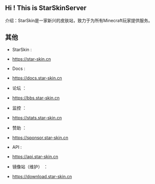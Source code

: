 ## Hi ! This is StarSkinServer
介绍：StarSkin是一家新兴的皮肤站，致力于为所有Minecraft玩家提供服务。

## 其他
- StarSkin :
- https://star-skin.cn

- Docs :
- https://docs.star-skin.cn

- 论坛 ：
- https://bbs.star-skin.cn

- 监控 ：
- https://stats.star-skin.cn

- 赞助 ：
- https://sponsor.star-skin.cn

- API :
- https://api.star-skin.cn

- 镜像站（维护） ：
- https://download.star-skin.cn
